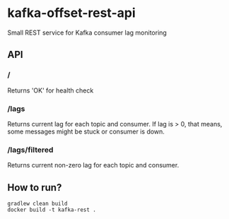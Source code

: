 # kafka-offset-rest-api

Small REST service for Kafka consumer lag monitoring

## API
### /
Returns 'OK' for health check
### /lags
Returns current lag for each topic and consumer. If lag is > 0, that means, some messages might be stuck or consumer is down.
### /lags/filtered
Returns current non-zero lag for each topic and consumer. 

## How to run?
```
gradlew clean build
docker build -t kafka-rest .
```
